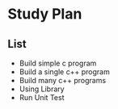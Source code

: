 # Study Plan 

## List 
- Build simple c program
- Build a single c++ program 
- Build many c++ programs 
- Using Library 
- Run Unit Test 
